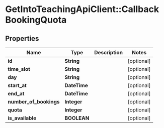 # GetIntoTeachingApiClient::CallbackBookingQuota

## Properties
Name | Type | Description | Notes
------------ | ------------- | ------------- | -------------
**id** | **String** |  | [optional] 
**time_slot** | **String** |  | [optional] 
**day** | **String** |  | [optional] 
**start_at** | **DateTime** |  | [optional] 
**end_at** | **DateTime** |  | [optional] 
**number_of_bookings** | **Integer** |  | [optional] 
**quota** | **Integer** |  | [optional] 
**is_available** | **BOOLEAN** |  | [optional] 

